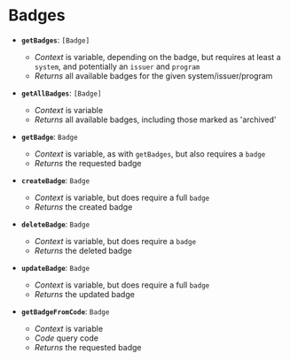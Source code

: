 # Badges

* **`getBadges`**: `[Badge]`
  * *Context* is variable, depending on the badge, but requires at least a `system`, and potentially an `issuer` and `program`
  * *Returns* all available badges for the given system/issuer/program

* **`getAllBadges`**: `[Badge]`
  * *Context* is variable
  * *Returns* all available badges, including those marked as 'archived'

* **`getBadge`**: `Badge`
  * *Context* is variable, as with `getBadges`, but also requires a `badge`
  * *Returns* the requested badge

* **`createBadge`**: `Badge`  
  * *Context* is variable, but does require a full `badge`
  * *Returns* the created badge

* **`deleteBadge`**: `Badge`
  * *Context* is variable, but does require a `badge`
  * *Returns* the deleted badge

* **`updateBadge`**: `Badge`
  * *Context* is variable, but does require a full `badge`
  * *Returns* the updated badge

* **`getBadgeFromCode`**: `Badge`
  * *Context* is variable
  * *Code* query code
  * *Returns* the requested badge
